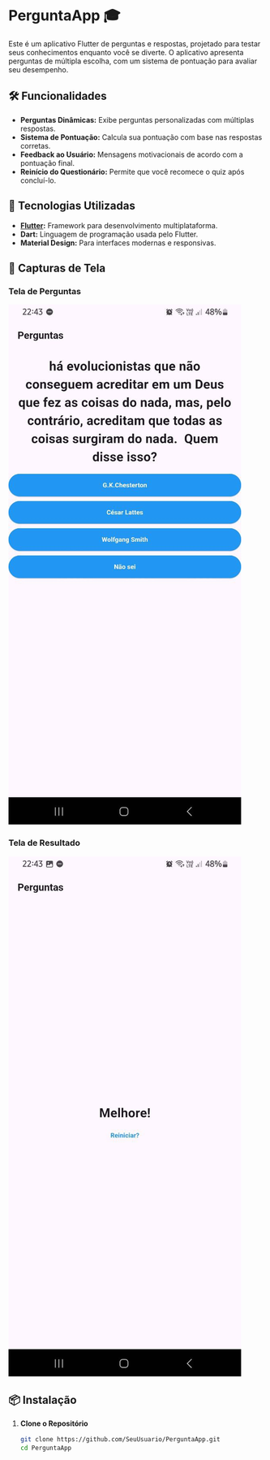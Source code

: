 # PerguntaApp 🎓

Este é um aplicativo Flutter de perguntas e respostas, projetado para testar seus conhecimentos enquanto você se diverte. O aplicativo apresenta perguntas de múltipla escolha, com um sistema de pontuação para avaliar seu desempenho.

## 🛠️ Funcionalidades

- **Perguntas Dinâmicas:** Exibe perguntas personalizadas com múltiplas respostas.
- **Sistema de Pontuação:** Calcula sua pontuação com base nas respostas corretas.
- **Feedback ao Usuário:** Mensagens motivacionais de acordo com a pontuação final.
- **Reinício do Questionário:** Permite que você recomece o quiz após concluí-lo.

## 🚀 Tecnologias Utilizadas

- **[Flutter](https://flutter.dev/):** Framework para desenvolvimento multiplataforma.
- **Dart:** Linguagem de programação usada pelo Flutter.
- **Material Design:** Para interfaces modernas e responsivas.

## 📱 Capturas de Tela

### Tela de Perguntas
![Tela de Perguntas](assets/perguntas.jpg)

### Tela de Resultado
![Tela de Resultado](assets/resultado.jpg)

## 📦 Instalação

1. **Clone o Repositório**
   ```bash
   git clone https://github.com/SeuUsuario/PerguntaApp.git
   cd PerguntaApp
